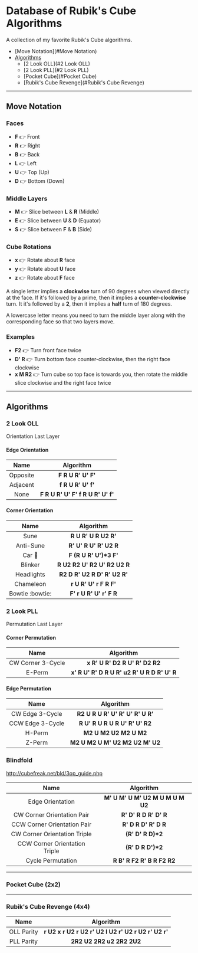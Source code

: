 # Database of Rubik's Cube Algorithms

A collection of my favorite Rubik's Cube algorithms.

* [Move Notation](#Move Notation)
* [Algorithms](#Algorithms)
  * [2 Look OLL](#2 Look OLL)
  * [2 Look PLL](#2 Look PLL)
  * [Pocket Cube](#Pocket Cube)
  * [Rubik's Cube Revenge](#Rubik's Cube Revenge)

***

## Move Notation

### Faces
* __F__ :point_right: Front
* __R__ :point_right: Right
* __B__ :point_right: Back
* __L__ :point_right: Left
* __U__ :point_right: Top (Up)
* __D__ :point_right: Bottom (Down)

### Middle Layers
* __M__ :point_right: Slice between __L__ & __R__ (Middle)
* __E__ :point_right: Slice between __U__ & __D__ (Equator)
* __S__ :point_right: Slice between __F__ & __B__ (Side)

### Cube Rotations
* __x__ :point_right: Rotate about __R__ face
* __y__ :point_right: Rotate about __U__ face
* __z__ :point_right: Rotate about __F__ face

A single letter implies a __clockwise__ turn of 90 degrees when viewed directly at the face. If it's followed by a prime, then it implies a __counter-clockwise__ turn. It it's followed by a __2__, then it implies a __half__ turn of 180 degrees.

A lowercase letter means you need to turn the middle layer along with the corresponding face so that two layers move.

### Examples
* __F2__ :point_right: Turn front face twice
* __D' R__ :point_right: Turn bottom face counter-clockwise, then the right face clockwise
* __x M R2__ :point_right: Turn cube so top face is towards you, then rotate the middle slice clockwise and the right face twice

***

## Algorithms

### 2 Look OLL
Orientation Last Layer

#### Edge Orientation
| Name              | Algorithm                                             |
|:-----------------:|:-----------------------------------------------------:|
| Opposite          | __F R U R' U' F'__                                    |
| Adjacent          | __f R U R' U' f'__                                    |
| None              | __F R U R' U' F' f R U R' U' f'__                     |

#### Corner Orientation
| Name              | Algorithm                                             |
|:-----------------:|:-----------------------------------------------------:|
| Sune              | __R U R' U R U2 R'__                                  |
| Anti-Sune         | __R' U' R U' R' U2 R__                                |
| Car :car:         | __F (R U R' U')*3 F'__                                |
| Blinker           | __R U2 R2 U' R2 U' R2 U2 R__                          |
| Headlights        | __R2 D R' U2 R D' R' U2 R'__                          |
| Chameleon         | __r U R' U' r F R F'__                                |
| Bowtie :bowtie:   | __F' r U R' U' r' F R__                               |

### 2 Look PLL
Permutation Last Layer

#### Corner Permutation
| Name              | Algorithm                                             |
|:-----------------:|:-----------------------------------------------------:|
| CW Corner 3-Cycle | __x R' U R' D2 R U' R' D2 R2__                        |
| E-Perm            | __x' R U' R' D R U R' u2 R' U R D R' U' R__           |

#### Edge Permutation
| Name              | Algorithm                                             |
|:-----------------:|:-----------------------------------------------------:|
| CW Edge 3-Cycle   | __R2 U R U R' U' R' U' R' U R'__                      |
| CCW Edge 3-Cycle  | __R U' R U R U R U' R' U' R2__                        |
| H-Perm            | __M2 U M2 U2 M2 U M2__                                |
| Z-Perm            | __M2 U M2 U M' U2 M2 U2 M' U2__                       |

### Blindfold
http://cubefreak.net/bld/3op_guide.php

| Name              | Algorithm                                             |
|:-----------------:|:-----------------------------------------------------:|
| Edge Orientation  | __M' U M' U M' U2 M U M U M U2__                      |
| CW Corner Orientation Pair | __R' D' R D R' D' R__                        |
| CCW Corner Orientation Pair | __R' D R D' R' D R__                        |
| CW Corner Orientation Triple | __(R' D' R D)*2__                          |
| CCW Corner Orientation Triple | __(R' D R D')*2__                         |
| Cycle Permutation | __R B' R F2 R' B R F2 R2__                            |

***
### Pocket Cube (2x2)

***
### Rubik's Cube Revenge (4x4)
| Name              | Algorithm                                             |
|:-----------------:|:-----------------------------------------------------:|
| OLL Parity        | __r U2 x r U2 r U2 r' U2 l U2 r' U2 r U2 r' U2 r'__   |
| PLL Parity        | __2R2 U2 2R2 u2 2R2 2U2__                             |
